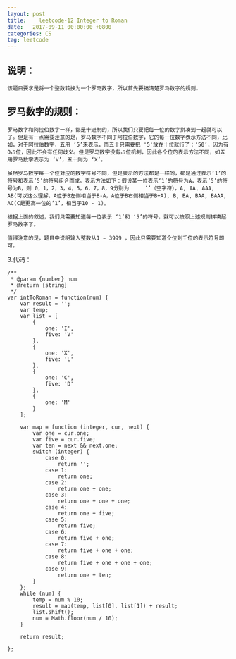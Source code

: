 ```yaml
---
layout: post
title:    leetcode-12 Integer to Roman
date:   2017-09-11 00:00:00 +0800
categories: CS
tag: leetcode
---
```

## 说明：

    该题目要求是将一个整数转换为一个罗马数字，所以首先要搞清楚罗马数字的规则。

## 罗马数字的规则：

    罗马数字和阿拉伯数字一样，都是十进制的，所以我们只要把每一位的数字拼凑到一起就可以了。但是有一点需要注意的是，罗马数字不同于阿拉伯数字，它的每一位数字表示方法不同，比如，对于阿拉伯数字，五用 ‘5’来表示，而五十只需要把 '5'放在十位就行了：‘50’，因为有0占位，因此不会有任何歧义。但是罗马数字没有占位机制，因此各个位的表示方法不同，如五用罗马数字表示为 ‘V’，五十则为 ‘X’。

    虽然罗马数字每一个位对应的数字符号不同，但是表示的方法都是一样的，都是通过表示‘1’的符号和表示‘5’的符号组合而成。表示方法如下：假设某一位表示‘1’的符号为A，表示‘5’的符号为B，则 0，1，2，3，4，5，6，7，8，9分别为     ‘’（空字符），A, AA, AAA, AB(可以这么理解，A位于B左侧相当于B-A，A位于B右侧相当于B+A), B, BA, BAA, BAAA, AC(C是更高一位的‘1’，相当于10 - 1)。

    根据上面的叙述，我们只需要知道每一位表示 ‘1’和 ‘5’的符号，就可以按照上述规则拼凑起罗马数字了。

    值得注意的是，题目中说明输入整数从1 ~ 3999 ，因此只需要知道个位到千位的表示符号即可。

3.代码：

```
/** 
 * @param {number} num 
 * @return {string} 
 */  
var intToRoman = function(num) {  
    var result = '';  
    var temp;  
    var list = [  
        {  
            one: 'I',  
            five: 'V'  
        },  
        {  
            one: 'X',  
            five: 'L'  
        },  
        {  
            one: 'C',  
            five: 'D'  
        },  
        {  
            one: 'M'  
        }  
    ];  
  
    var map = function (integer, cur, next) {  
        var one = cur.one;  
        var five = cur.five;  
        var ten = next && next.one;  
        switch (integer) {  
            case 0:  
                return '';  
            case 1:  
                return one;  
            case 2:  
                return one + one;  
            case 3:  
                return one + one + one;  
            case 4:  
                return one + five;  
            case 5:   
                return five;  
            case 6:  
                return five + one;  
            case 7:  
                return five + one + one;  
            case 8:  
                return five + one + one + one;  
            case 9:  
                return one + ten;  
        }  
    };  
    while (num) {  
        temp = num % 10;  
        result = map(temp, list[0], list[1]) + result;  
        list.shift();  
        num = Math.floor(num / 10);  
    }  
  
    return result;  
  
};  
```